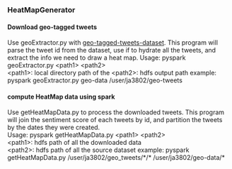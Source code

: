 ### HeatMapGenerator

#### Download geo-tagged tweets
Use geoExtractor.py with [geo-tagged-tweets-dataset](https://ieee-dataport.org/open-access/coronavirus-covid-19-geo-tagged-tweets-dataset).
This program will parse the tweet id from the dataset, use if to hydrate all the tweets, and extract the info we need to draw a heat map.
Usage: pyspark geoExtractor.py \<path1> \<path2>  
\<path1>: local directory path of the 
\<path2>: hdfs output path
example: pyspark geoExtractor.py geo-data /user/ja3802/geo-tweets


#### compute HeatMap data using spark
Use getHeatMapData.py to process the downloaded tweets.
This program will join the sentiment score of each tweets by id, and partition the tweets by the dates they were created.  
Usage: pyspark getHeatMapData.py \<path1> \<path2>  
\<path1>: hdfs path of all the downloaded data  
\<path2>: hdfs path of all the source dataset
example: pyspark getHeatMapData.py /user/ja3802/geo_tweets/\*/* /user/ja3802/geo-data/*

